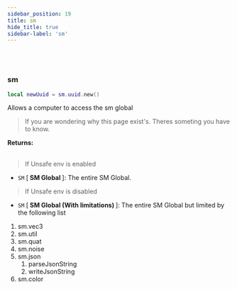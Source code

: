 ```yaml
---
sidebar_position: 19
title: sm
hide_title: true
sidebar-label: 'sm'
---
```


<br></br>

### sm

```lua
local newUuid = sm.uuid.new()
```

Allows a computer to access the sm global

> If you are wondering why this page exist's. Theres someting you have to know.

<strong>Returns:</strong> <br></br>

> If Unsafe env is enabled

- <code>SM</code> [<strong> SM Global </strong>]: The entire SM Global.

> If Unsafe env is disabled

- <code>SM</code> [<strong> SM Global (With limitations) </strong>]: The entire SM Global but limited by the following list

1. sm.vec3
2. sm.util
3. sm.quat
4. sm.noise
5. sm.json
    1. parseJsonString
    2. writeJsonString
6. sm.color
